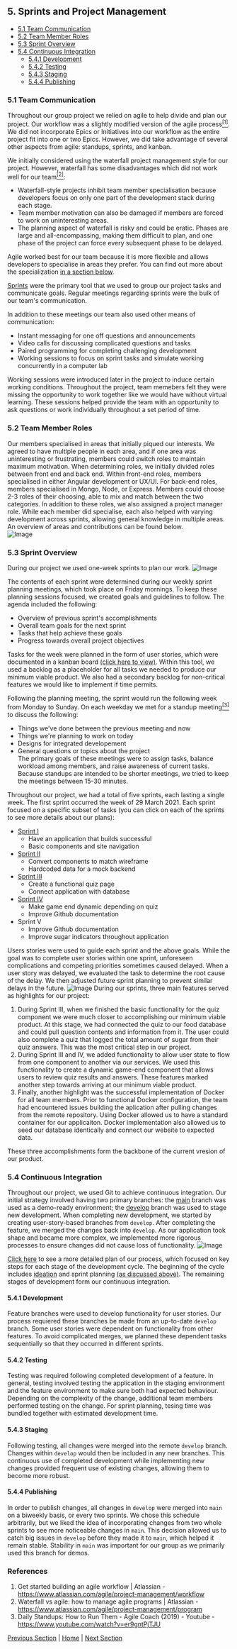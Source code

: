 ## 5. Sprints and Project Management
* [5.1 Team Communication](README.md#51-team-communication)
* [5.2 Team Member Roles](README.md#52-team-member-roles)
* [5.3 Sprint Overview](README.md#53-sprint-overview)
* [5.4 Continuous Integration](README.md#54-continuous-integration)
	* [5.4.1 Development](README.md#541-development)
	* [5.4.2 Testing](README.md#542-testing)
	* [5.4.3 Staging](README.md#543-staging)
	* [5.4.4 Publishing](README.md#544-publishing)

### 5.1 Team Communication
Throughout our group project we relied on agile to help divide and plan our project. Our workflow was a slightly modified version of the agile process[<sup>[1]</sup>](https://www.atlassian.com/agile/project-management/workflow). We did not incorporate Epics or Initiatives into our workflow as the entire project fit into one or two Epics. However, we did take advantage of several other aspects from agile: standups, sprints, and kanban.   

We initially considered using the waterfall project management style for our project. However, waterfall has some disadvantages which did not work well for our team[<sup>[2]</sup>](https://www.atlassian.com/agile/project-management/program):
* Waterfall-style projects inhibit team member specialisation because developers focus on only one part of the development stack during each stage. 
* Team member motivation can also be damaged if members are forced to work on uninteresting areas. 
* The planning aspect of waterfall is risky and could be eratic. Phases are large and all-encompassing, making them difficult to plan, and one phase of the project can force every subsequent phase to be delayed. 

Agile worked best for our team because it is more flexible and allows developers to specialise in areas they prefer. You can find out more about the specialization [in a section below](README.md#52-team-member-roles).
	
[Sprints](README.md#53-sprint-overview) were the primary tool that we used to group our project tasks and communicate goals. Regular meetings regarding sprints were the bulk of our team's communication. 

In addition to these meetings our team also used other means of communication: 
  - Instant messaging for one off questions and announcements
  - Video calls for discussing complicated questions and tasks
  - Paired programming for completing challenging development
  - Working sessions to focus on sprint tasks and simulate working concurrently in a computer lab

Working sessions were introduced later in the project to induce certain working conditions. Throughout the project, team memebers felt they were missing the opportunity to work together like we would have without virtual learning. These sessions helped provide the team with an opportunity to ask questions or work individually throughout a set period of time.

### 5.2 Team Member Roles
Our members specialised in areas that initially piqued our interests. We agreed to have multiple people in each area, and if one area was uninteresting or frustrating, members could switch roles to maintain maximum motivation. When determining roles, we initially divided roles between front end and back end. Within front-end roles, members specialised in either Angular development or UX/UI. For back-end roles, members specialised in Mongo, Node, or Express. Members could choose 2-3 roles of their choosing, able to mix and match between the two categories. In addition to these roles, we also assigned a project manager role. While each member did specialise, each also helped with varying development across sprints, allowing general knowledge in multiple areas. An overview of areas and contributions can be found below.  
![Image](TeamRoles.png)  

### 5.3 Sprint Overview

During our project we used one-week sprints to plan our work. 
![Image](sprintSchedule.png)

The contents of each sprint were determined during our weekly sprint planning meetings, which took place on Friday mornings. To keep these planning sessions focused, we created goals and guidelines to follow. The agenda included the following:
  - Overview of previous sprint's accomplishments
  - Overall team goals for the next sprint
  - Tasks that help achieve these goals
  - Progress towards overall project objectives 

Tasks for the week were planned in the form of user stories, which were documented in a kanban board [(click here to view)](https://trello.com/b/ZzT0p21S/site-development). Within this tool, we used a backlog as a placeholder for all tasks we needed to produce our minimum viable product. We also had a secondary backlog for non-critical features we would like to implement if time permits. 

Following the planning meeting, the sprint would run the following week from Monday to Sunday. On each weekday we met for a standup meeting[<sup>[3]</sup>](https://www.youtube.com/watch?v=er9gntPjTJU) to discuss the following:
  - Things we've done between the previous meeting and now
  - Things we're planning to work on today
  - Designs for integrated developement
  - General questions or topics about the project   
The primary goals of these meetings were to assign tasks, balance workload among members, and raise awareness of current tasks. Because standups are intended to be shorter meetings, we tried to keep the meetings between 15-30 minutes. 

Throughout our project, we had a total of five sprints, each lasting a single week. The first sprint occurred the week of 29 March 2021. Each sprint focused on a specific subset of tasks (you can click on each of the sprints to see more details about our plans): 
  - [Sprint I](SugarRushSprint1.pdf)
      - Have an application that builds successful
      - Basic components and site navigation
  - [Sprint II](SugarRushSprint2.pdf)
      - Convert components to match wireframe
      - Hardcoded data for a mock backend
  - [Sprint III](SugarRushSprint3.pdf)
      - Create a functional quiz page
      - Connect application with database
  - [Sprint IV](SugarRushSprint4.pdf)
      - Make game end dynamic depending on quiz
      - Improve Github documentation
  - Sprint V
      - Improve Github documentation
      - Improve sugar indicators throughout application

Users stories were used to guide each sprint and the above goals. While the goal was to complete user stories within one sprint, unforeseen complications and competing priorities sometimes caused delayed. When a user story was delayed, we evaluated the task to determine the root cause of the delay. We then adjusted future sprint planning to prevent similar delays in the future.
![Image](SprintDiagram.png)
During our sprints, three main features served as highlights for our project:

1. During Sprint III, when we finished the basic functionality for the quiz component we were much closer to accomplishing our minimum viable product. At this stage, we had connected the quiz to our food database and could pull question contents and information from it. The user could also complete a quiz that logged the total amount of sugar from their quiz answers. This was the most critical step in our project. 
2. During Sprint III and IV, we added functionality to allow user state to flow from one component to another via our services. We used this functionality to create a dynamic game-end component that allows users to review quiz results and answers. These features marked another step towards arriving at our minimum viable product.
3. Finally, another highlight was the successful implementation of Docker for all team members. Prior to functional Docker configuration, the team had encountered issues building the aplication after pulling changes from the remote repository. Using Docker allowed us to have a standard container for our applicaiton. Docker implementation also allowed us to seed our database identically and connect our website to expected data. 

These three accomplishments form the backbone of the current vresion of our product.    

### 5.4 Continuous Integration
Throughout our project, we used Git to achieve continuous integration. Our initial strategy involved having two primary branches: the [main](../../../tree/main) branch was used as a demo-ready environment; the [develop](../../../tree/develop) branch was used to stage new development. When completing new development, we started by creating user-story-based branches from `develop`. After completing the feature, we merged the changes back into `develop`. As our application took shape and became more complex, we implemented more rigorous processes to ensure changes did not cause loss of functionality.
![Image](DevProcess.png)

[Click here](SugarRushDevCycle.pdf) to see a more detailed plan of our process, which focused on key steps for each stage of the development cycle. The beginning of the cycle includes [ideation](../UXDesign/README.md) and sprint planning [(as discussed above)](README.md#53-sprint-overview). The remaining stages of development form our continuous integration.

#### 5.4.1 Development
Feature branches were used to develop functionality for user stories. Our process requiered these branches be made from an up-to-date `develop` branch. Some user stories were dependent on functionality from other features. To avoid complicated merges, we planned these dependent tasks sequentially so that they occurred in different sprints.  

#### 5.4.2 Testing 
Testing was required following completed development of a feature. In general, testing involved testing the application in the staging environment and the feature environment to make sure both had expected behaviour. Depending on the complexity of the change, additional team members performed testing on the change. For sprint planning, tesing time was bundled together with estimated development time.

#### 5.4.3 Staging
Following testing, all changes were merged into the remote `develop` branch. Changes within `develop` would then be included in any new branches. This continuous use of completed development while implementing new changes provided frequent use of existing changes, allowing them to become more robust.  

#### 5.4.4 Publishing
In order to publish changes, all changes in `develop` were merged into `main` on a biweekly basis, or every two sprints. We chose this schedule arbitrarily, but we liked the idea of incorporating changes from two whole sprints to see more noticeable changes in `main`. This decision allowed us to catch big issues in `develop` before they made it to `main`, which helped it remain stable. Stability in `main` was important for our group as we primarily used this branch for demos.

### References
1. Get started building an agile workflow | Atlassian - https://www.atlassian.com/agile/project-management/workflow
2. Waterfall vs agile: how to manage agile programs | Atlassian - https://www.atlassian.com/agile/project-management/program
3. Daily Standups: How to Run Them - Agile Coach (2019) - Youtube - https://www.youtube.com/watch?v=er9gntPjTJU

[Previous Section](/UXDesign/README.md) | [Home](../README.md) | [Next Section](/Evaluation/README.md)
